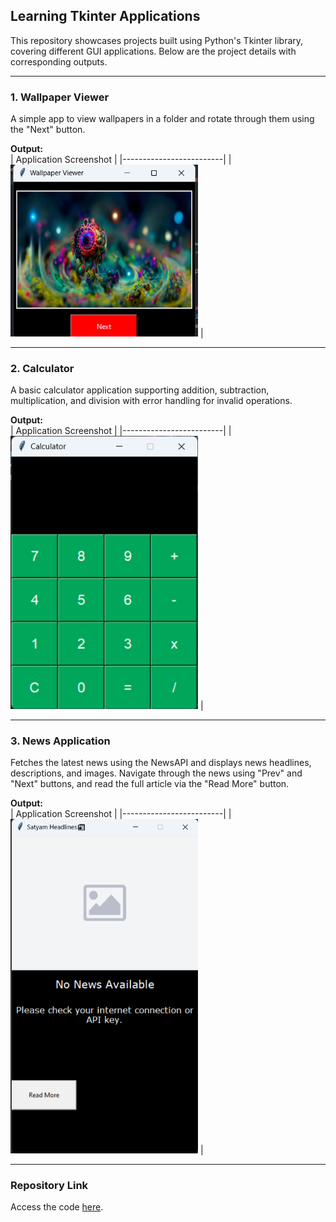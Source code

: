 ## Learning Tkinter Applications  

This repository showcases projects built using Python's Tkinter library, covering different GUI applications. Below are the project details with corresponding outputs.

---

### 1. **Wallpaper Viewer**  
A simple app to view wallpapers in a folder and rotate through them using the "Next" button.  

**Output:**  
| Application Screenshot |
|-------------------------|
| <img src="output/wallpaper.png" alt="Wallpaper Viewer"  width="300"/> |

---

### 2. **Calculator**  
A basic calculator application supporting addition, subtraction, multiplication, and division with error handling for invalid operations.  

**Output:**  
| Application Screenshot |
|-------------------------|
| <img src="output/calci.png" alt="Calculator" width="300"/> |

---

### 3. **News Application**  
Fetches the latest news using the NewsAPI and displays news headlines, descriptions, and images. Navigate through the news using "Prev" and "Next" buttons, and read the full article via the "Read More" button.  

**Output:**  
| Application Screenshot |
|-------------------------|
| <img src="output/news.png" alt="News Application" width="300"/> |

---

### Repository Link  
Access the code [here](https://github.com/SimpleCyber/Learning-Tkinter.git).  
